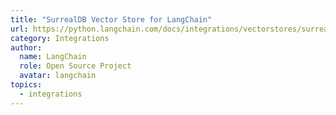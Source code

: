 ```yaml
---
title: "SurrealDB Vector Store for LangChain"
url: https://python.langchain.com/docs/integrations/vectorstores/surrealdb
category: Integrations
author:
  name: LangChain
  role: Open Source Project
  avatar: langchain
topics:
  - integrations
---
```


